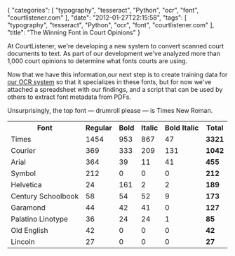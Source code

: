 {
    "categories": [
        "typography", 
        "tesseract", 
        "Python", 
        "ocr", 
        "font", 
        "courtlistener.com"
    ], 
    "date": "2012-01-27T22:15:58", 
    "tags": [
        "typography", 
        "tesseract", 
        "Python", 
        "ocr", 
        "font", 
        "courtlistener.com"
    ], 
    "title": "The Winning Font in Court Opinions"
}

At CourtListener, we're developing a new system to convert scanned court documents to text. As part of our development we've analyzed more than 1,000 court opinions to determine what fonts courts are using. 

Now that we have this information,our next step is to create training data for [our OCR system][1] so that it specializes in these fonts, but for now we've attached a spreadsheet with our findings, and a script that can be used by others to extract font metadata from PDFs.

Unsurprisingly, the top font &mdash; drumroll please &mdash; is Times New Roman. 

<table>
    <tr>
        <th>Font</td>
        <th>Regular</td>
        <th>Bold
        <th>Italic
        <th>Bold Italic
        <th>Total
    </tr>
    <tr>
        <td>Times
        <td>1454
        <td>953
        <td>867
        <td>47
        <td><strong>3321</strong>
    </tr>
    <tr>
        <td>Courier
        <td>369
        <td>333
        <td>209
        <td>131
        <td><strong>1042</strong>
    </tr>
    <tr>
        <td>Arial
        <td>364
        <td>39
        <td>11
        <td>41
        <td><strong>455</strong>
    </tr>
    <tr>
        <td>Symbol
        <td>212
        <td>0
        <td>0
        <td>0
        <td><strong>212</strong>
    </tr>
    <tr>
        <td>Helvetica
        <td>24
        <td>161
        <td>2
        <td>2
        <td><strong>189</strong>
    </tr>
    <tr>
        <td>Century Schoolbook
        <td>58
        <td>54
        <td>52
        <td>9
        <td><strong>173</strong>
    </tr>
    <tr>
        <td>Garamond
        <td>44
        <td>42
        <td>41
        <td>0
        <td><strong>127</strong>
    </tr>
    <tr>
        <td>Palatino Linotype
        <td>36
        <td>24
        <td>24
        <td>1
        <td><strong>85</strong>
    </tr>
    <tr>
        <td>Old English
        <td>42
        <td>0
        <td>0
        <td>0
        <td><strong>42</strong>
    </tr>
    <tr>
        <td>Lincoln
        <td>27
        <td>0
        <td>0
        <td>0
        <td><strong>27</strong>
    </tr>
</table>

[1]: http://code.google.com/p/tesseract-ocr/